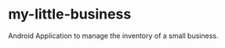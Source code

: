 my-little-business
==================

Android Application to manage the inventory of a small business.
